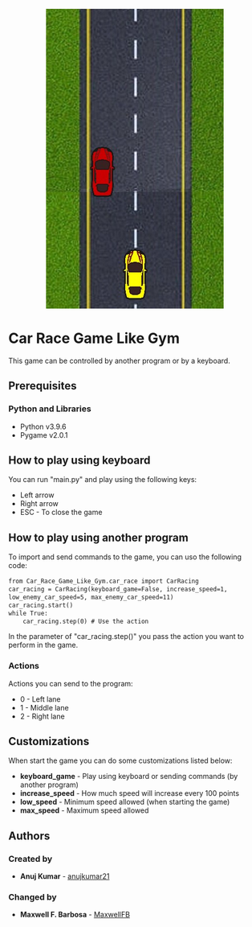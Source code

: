 <p align="center">
  <img src="./img/Car_Race.jpg" />
</p>

# Car Race Game Like Gym
This game can be controlled by another program or by a keyboard.

## Prerequisites

### Python and Libraries
* Python v3.9.6
* Pygame v2.0.1

## How to play using keyboard
You can run "main.py" and play using the following keys:
* Left arrow
* Right arrow
* ESC - To close the game

## How to play using another program
To import and send commands to the game, you can uso the following code:
````
from Car_Race_Game_Like_Gym.car_race import CarRacing
car_racing = CarRacing(keyboard_game=False, increase_speed=1, low_enemy_car_speed=5, max_enemy_car_speed=11)
car_racing.start()
while True:
    car_racing.step(0) # Use the action
````
In the parameter of "car_racing.step()" you pass the action you want to perform in the game.

### Actions
Actions you can send to the program:
* 0 - Left lane
* 1 - Middle lane
* 2 - Right lane

## Customizations
When start the game you can do some customizations listed below:
* **keyboard_game** - Play using keyboard or sending commands (by another program)
* **increase_speed** - How much speed will increase every 100 points
* **low_speed** - Minimum speed allowed (when starting the game)
* **max_speed** - Maximum speed allowed

## Authors

### Created by
* **Anuj Kumar** - [anujkumar21](https://github.com/anujkumar21)

### Changed by

* **Maxwell F. Barbosa** - [MaxwellFB](https://github.com/MaxwellFB)
